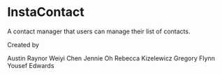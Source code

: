 # InstaContact

A contact manager that users can manage their list of contacts.

Created by 

Austin Raynor
Weiyi Chen
Jennie Oh
Rebecca Kizelewicz
Gregory Flynn
Yousef Edwards
